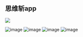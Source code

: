 ## 思维斩app

![](https://img.shields.io/badge/license-MIT-000000.svg)

![image](https://github.com/guozhaolong/currypanman/raw/master/snapshots/1.png)
![image](https://github.com/guozhaolong/currypanman/raw/master/snapshots/2.png)
![image](https://github.com/guozhaolong/currypanman/raw/master/snapshots/3.png)
![image](https://github.com/guozhaolong/currypanman/raw/master/snapshots/4.png)
